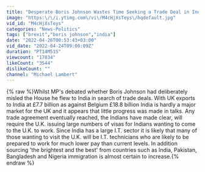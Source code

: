 ```yaml
---
title: "Desperate Boris Johnson Wastes Time Seeking a Trade Deal in India"
image: "https:\/\/i.ytimg.com\/vi\/M4cHjXsTeys\/hqdefault.jpg"
vid_id: "M4cHjXsTeys"
categories: "News-Politics"
tags: ["brexit","boris johnson","india"]
date: "2022-04-26T00:53:43+03:00"
vid_date: "2022-04-24T09:00:09Z"
duration: "PT14M51S"
viewcount: "17034"
likeCount: "3544"
dislikeCount: ""
channel: "Michael Lambert"
---
```

{% raw %}Whilst MP's debated whether Boris Johnson had deliberately misled the House he flew to India in search of trade deals. With UK exports to India at £7.7 billion as against Belgium £18.8 billion India is hardly a major market for the UK and it appears that little progress was made in talks. Any trade agreement eventually reached, the Indians have made clear, will require the U.K. issuing large numbers of visas for Indians wanting to come to the U.K. to work. Since India has a large I.T. sector it is likely that many of those wanting to visit the U.K. will be I.T. technicians who are likely to be prepared to work for much lower pay than current levels. In addition sourcing 'the brightest and the best' from countries such as India, Pakistan, Bangladesh and Nigeria immigration is almost certain to increase.{% endraw %}

